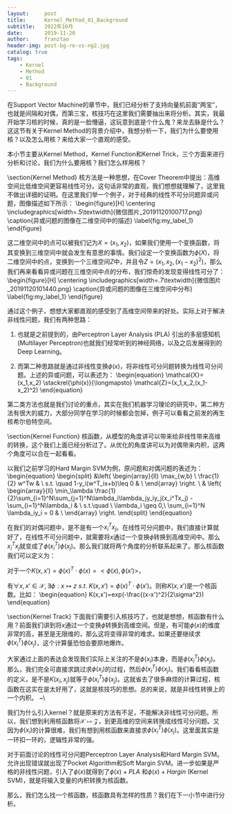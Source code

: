 ```yaml
---
layout:     post
title:      Kernel_Method_01_Background
subtitle:   2022年10月
date:       2019-11-20
author:     franztao
header-img: post-bg-re-vs-ng2.jpg
catalog: true
tags:
    - Kernel
    - Method
    - 01
    - Background
---
```


    


在Support Vector Machine的章节中，我们已经分析了支持向量机前面“两宝”，也就是间隔和对偶，而第三宝，核技巧在这里我们需要抽出来将分析。其实，我最开始学习核的时候，真的是一脸懵逼，这玩意到底是个什么鬼？来龙去脉是什么？这这节有关于Kernel Method的背景介绍中，我想分析一下，我们为什么要使用核？以及怎么用核？来给大家一个直观的感受。

本小节主要从Kernel Method，Kernel Function和Kernel Trick，三个方面来进行分析和讨论，我们为什么要用核？我们怎么样用核？

\section{Kernel Method}
核方法是一种思想，在Cover Theorem中提出：高维空间比低维空间更容易线性可分。这句话非常的直观，我们想想就理解了，这里我不做出详细的证明。在这里我们举一个例子，对于经典的线性不可分问题异或问题，图像描述如下所示：
\begin{figure}[H]
    \centering
    \includegraphics[width=.5\textwidth]{微信图片_20191120100717.png}
    \caption{异或问题的图像在二维空间中的描述}
    \label{fig:my_label_1}
\end{figure}

这二维空间中的点可以被我们记为$X=(x_1,x_2)$，如果我们使用一个变换函数，将其变换到三维空间中就会发生有意思的事情。我们设定一个变换函数为$\phi(X)$，将二维空间中的点，变换到一个三维空间$Z$中，并且令$Z=(x_1,x_2,(x_1-x_2)^2)$，那么我们再来看看异或问题在三维空间中点的分布，我们惊奇的发现变得线性可分了：
\begin{figure}[H]
    \centering
    \includegraphics[width=.7\textwidth]{微信图片_20191120101440.png}
    \caption{异或问题的图像在三维空间中分布}
    \label{fig:my_label_1}
\end{figure}

通过这个例子，想想大家都直观的感受到了高维空间带来的好处。实际上对于解决非线性问题，我们有两种思路：

1. 也就是之前提到的，由Perceptron Layer Analysis (PLA) 引出的多层感知机 (Multilayer Perceptron)也就我们经常听到的神经网络，以及之后发展得到的Deep Learning。

2. 而第二种思路就是通过非线性变换$\phi(x)$，将非线性可分问题转换为线性可分问题。上述的异或问题，可以表述为：
\begin{equation}
    \mathcal{X}=(x_1,x_2) \stackrel{\phi(x)}{\longmapsto} \mathcal{Z}=(x_1,x_2,(x_1-x_2)^2)
\end{equation}

第二类方法也就是我们讨论的重点，其实在我们机器学习理论的研究中，第二种方法有很大的威力，大部分同学在学习的时候都会忽掉，例子可以看看之前发的再生核希尔伯特空间。

\section{Kernel Function}
核函数，从模型的角度讲可以带来给非线性带来高维的转换，这个我们上面已经分析过了。从优化的角度讲可以为对偶带来内积，这两个角度可以合在一起看看。

以我们之前学习的Hard Margin SVM为例，原问题和对偶问题的表述为：
\begin{equation}
    \begin{split}
        &\left\{
        \begin{array}{ll}
        \max_{w,b} \ \frac{1}{2} w^Tw & \\
        s.t. \quad 1-y_i(w^T_ix+b)\leq 0  & \\
        \end{array}
    \right. \\
    & \left\{
    \begin{array}{ll}
          \min_\lambda \frac{1}{2}\sum_{i=1}^N\sum_{j=1}^N\lambda_i\lambda_jy_iy_j(x_i^Tx_j) - \sum_{i=1}^N\lambda_i & \\
          s.t.\quad \ \lambda_i \geq 0,\ \sum_{i=1}^N \lambda_iy_i = 0  & \\
    \end{array}
    \right.
    \end{split}
\end{equation}

在我们的对偶问题中，是不是有一个$x_i^Tx_j$。在线性可分问题中，我们直接计算就好了，在线性不可分问题中，就需要将$x$通过一个变换$\phi$转换到高维空间中。那么$x_i^Tx_j$就变成了$\phi(x_i^T)\phi(x_j)$。那么我们就将两个角度的分析联系起来了。那么核函数我们可以定义为：

对于一个$K(x,x')=\phi(x)^T\cdot\phi(x)=<\phi(x),\phi(x')>$，

有$\forall x,x' \in \mathcal{X},\exists\phi:x\mapsto z \ s.t. \ K(x,x') = \phi(x)^T\cdot \phi(x')$。则称$K(x,x')$是一个核函数。比如：
\begin{equation}
    K(x,x')=exp(-\frac{(x-x')^2}{2\sigma^2})
\end{equation}

\section{Kernel Track}
下面我们需要引入核技巧了，也就是想想，核函数有什么用？前面我们讲到将$x$通过一个变换$\phi$转换到高维空间。但是，有可能$\phi(x)$的维度非常的高，甚至是无限维的，那么这将变得非常的难求。如果还要继续求$\phi(x_i^T)\phi(x_j)$，这个计算量恐怕会要原地爆炸。

大家通过上面的表达会发现我们实际上关注的不是$\phi(x_i)$本身，而是$\phi(x_i^T)\phi(x_j)$。那么，我们完全可直接求跳过求$\phi(x_i)$的过程，然后$\phi(x_i^T)\phi(x_j)$。我们看看核函数的定义，是不是$K(x_i,x_j)$就等于$\phi(x_i^T)\phi(x_j)$。这就省去了很多麻烦的计算过程，核函数在这实在是太好用了，这就是核技巧的思想。总的来说，就是非线性转换上的一个内积。
~\\

我们为什么引入kernel？就是原来的方法有不足，不能解决非线性可分问题。所以，我们想到利用核函数将$\mathcal{X}\mapsto\mathcal{Z}$，到更高维的空间来转换成线性可分问题。又因为$\phi(x_i)$的计算很难，我们有想到用核函数来直接求$\phi(x_i^T)\phi(x_j)$。这里面其实是一环扣一环的，逻辑性非常的强。

对于前面讨论的线性可分问题Perceptron Layer Analysis和Hard Margin SVM。允许出现错误就出现了Pocket Algorithm和Soft Margin SVM。进一步如果是严格的非线性问题，引入了$\phi(x)$就得到了$\phi(x)+PLA$
和$\phi(x)+Hargin$ (Kernel SVM)，就是将输入变量的内积转换为核函数。

那么，我们怎么找一个核函数，核函数具有怎样的性质？我们在下一小节中进行分析。





